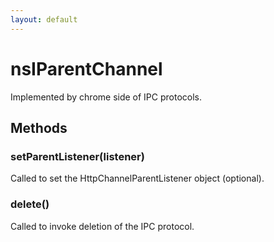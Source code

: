 ```yaml
---
layout: default
---
```


# nsIParentChannel #
  
Implemented by chrome side of IPC protocols.  
  

## Methods ##

### setParentListener(listener) ###
  
Called to set the HttpChannelParentListener object (optional).  
  

### delete() ###
  
Called to invoke deletion of the IPC protocol.  
  
